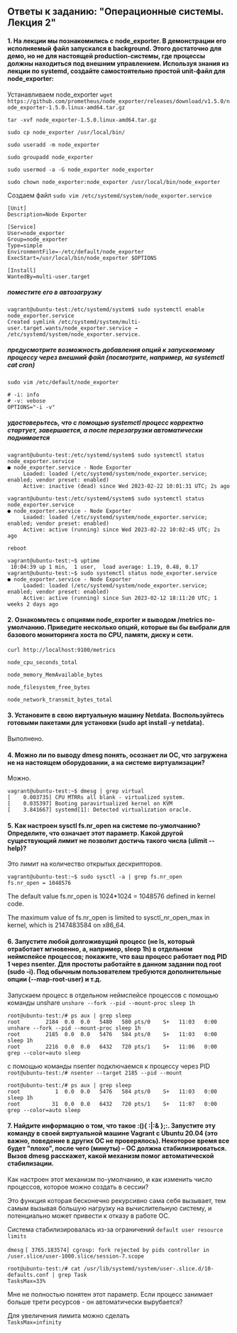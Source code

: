 ## Ответы к заданию: "Операционные системы. Лекция 2"

#### 1. На лекции мы познакомились с node_exporter. В демонстрации его исполняемый файл запускался в background. Этого достаточно для демо, но не для настоящей production-системы, где процессы должны находиться под внешним управлением. Используя знания из лекции по systemd, создайте самостоятельно простой unit-файл для node_exporter:

Устанавливаем node_exporter
`wget https://github.com/prometheus/node_exporter/releases/download/v1.5.0/node_exporter-1.5.0.linux-amd64.tar.gz`

`tar -xvf node_exporter-1.5.0.linux-amd64.tar.gz`

`sudo cp node_exporter /usr/local/bin/`

`sudo useradd -m node_exporter`

`sudo groupadd node_exporter`

`sudo usermod -a -G node_exporter node_exporter`

`sudo chown node_exporter:node_exporter /usr/local/bin/node_exporter`

Создаем файл
`sudo vim /etc/systemd/system/node_exporter.service`

```
[Unit]
Description=Node Exporter

[Service]
User=node_exporter
Group=node_exporter
Type=simple
EnvironmentFile=-/etc/default/node_exporter
ExecStart=/usr/local/bin/node_exporter $OPTIONS

[Install]
WantedBy=multi-user.target
```

##### поместите его в автозагрузку

```
vagrant@ubuntu-test:/etc/systemd/system$ sudo systemctl enable node_exporter.service
Created symlink /etc/systemd/system/multi-user.target.wants/node_exporter.service → /etc/systemd/system/node_exporter.service.
```

##### предусмотрите возможность добавления опций к запускаемому процессу через внешний файл (посмотрите, например, на systemctl cat cron)


`sudo vim /etc/default/node_exporter`

```
# -i: info
# -v: vebose
OPTIONS="-i -v"
```

##### удостоверьтесь, что с помощью systemctl процесс корректно стартует, завершается, а после перезагрузки автоматически поднимается

```
vagrant@ubuntu-test:/etc/systemd/system$ sudo systemctl status node_exporter.service
● node_exporter.service - Node Exporter
     Loaded: loaded (/etc/systemd/system/node_exporter.service; enabled; vendor preset: enabled)
     Active: inactive (dead) since Wed 2023-02-22 10:01:31 UTC; 2s ago
```

```
vagrant@ubuntu-test:/etc/systemd/system$ sudo systemctl status node_exporter.service
● node_exporter.service - Node Exporter
     Loaded: loaded (/etc/systemd/system/node_exporter.service; enabled; vendor preset: enabled)
     Active: active (running) since Wed 2023-02-22 10:02:45 UTC; 2s ago
```

`reboot`

```
vagrant@ubuntu-test:~$ uptime
 10:04:39 up 1 min,  1 user,  load average: 1.19, 0.48, 0.17
vagrant@ubuntu-test:~$ sudo systemctl status node_exporter.service
● node_exporter.service - Node Exporter
     Loaded: loaded (/etc/systemd/system/node_exporter.service; enabled; vendor preset: enabled)
     Active: active (running) since Sun 2023-02-12 18:11:20 UTC; 1 weeks 2 days ago
```

#### 2. Ознакомьтесь с опциями node_exporter и выводом /metrics по-умолчанию. Приведите несколько опций, которые вы бы выбрали для базового мониторинга хоста по CPU, памяти, диску и сети.

`curl http://localhost:9100/metrics`

`node_cpu_seconds_total`

`node_memory_MemAvailable_bytes`

`node_filesystem_free_bytes`

`node_network_transmit_bytes_total`


#### 3. Установите в свою виртуальную машину Netdata. Воспользуйтесь готовыми пакетами для установки (sudo apt install -y netdata).

Выполнено.

#### 4. Можно ли по выводу dmesg понять, осознает ли ОС, что загружена не на настоящем оборудовании, а на системе виртуализации?

Можно.

```
vagrant@ubuntu-test:~$ dmesg | grep virtual
[    0.003735] CPU MTRRs all blank - virtualized system.
[    0.035397] Booting paravirtualized kernel on KVM
[    3.841667] systemd[1]: Detected virtualization oracle.
```

#### 5. Как настроен sysctl fs.nr_open на системе по-умолчанию? Определите, что означает этот параметр. Какой другой существующий лимит не позволит достичь такого числа (ulimit --help)?

Это лимит на количество открытых дескрипторов.

```
vagrant@ubuntu-test:~$ sudo sysctl -a | grep fs.nr_open
fs.nr_open = 1048576
```

The default value fs.nr_open is 1024*1024 = 1048576 defined in kernel code. <br>

The maximum value of fs.nr_open is limited to sysctl_nr_open_max in kernel, which is 2147483584 on x86_64.

#### 6. Запустите любой долгоживущий процесс (не ls, который отработает мгновенно, а, например, sleep 1h) в отдельном неймспейсе процессов; покажите, что ваш процесс работает под PID 1 через nsenter. Для простоты работайте в данном задании под root (sudo -i). Под обычным пользователем требуются дополнительные опции (--map-root-user) и т.д.

Запускаем процесс в отдельном неймспейсе процессов с помощью команды unshare
`unshare --fork --pid --mount-proc sleep 1h`

```
root@ubuntu-test:/# ps aux | grep sleep
root        2184  0.0  0.0   5480   580 pts/0    S+   11:03   0:00 unshare --fork --pid --mount-proc sleep 1h
root        2185  0.0  0.0   5476   584 pts/0    S+   11:03   0:00 sleep 1h
root        2216  0.0  0.0   6432   720 pts/1    S+   11:06   0:00 grep --color=auto sleep
```

с помощью команды nsenter подключаемся к процессу через PID
`root@ubuntu-test:/# nsenter --target 2185 --pid --mount`

```
root@ubuntu-test:/# ps aux | grep sleep
root           1  0.0  0.0   5476   584 pts/0    S+   11:03   0:00 sleep 1h
root          31  0.0  0.0   6432   720 pts/1    S+   11:07   0:00 grep --color=auto sleep
```


#### 7. Найдите информацию о том, что такое :(){ :|:& };:. Запустите эту команду в своей виртуальной машине Vagrant с Ubuntu 20.04 (это важно, поведение в других ОС не проверялось). Некоторое время все будет "плохо", после чего (минуты) – ОС должна стабилизироваться. Вызов dmesg расскажет, какой механизм помог автоматической стабилизации.
Как настроен этот механизм по-умолчанию, и как изменить число процессов, которое можно создать в сессии?

Это функция которая бесконечно рекурсивно сама себя вызывает, тем самым вызывая большую нагрузку на вычислительную систему, и потенциально может привести к отказу в работе ОС.

Система стабилизировалась из-за ограничений `default user resource limits`

`dmesg`
`[ 3765.183574] cgroup: fork rejected by pids controller in /user.slice/user-1000.slice/session-7.scope`

```
root@ubuntu-test:/# cat /usr/lib/systemd/system/user-.slice.d/10-defaults.conf | grep Task
TasksMax=33%
```

Мне не полностью понятен этот параметр. Если процесс занимает больше трети ресурсов - он автоматически вырубается? <br>

Для увеличения лимита можно сделать <br>
`TasksMax=infinity` 
